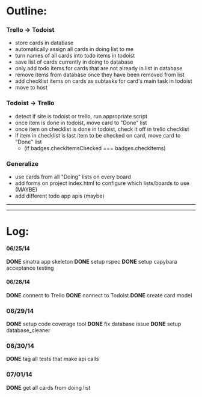 # Outline:

### Trello -> Todoist
- store cards in database
- automatically assign all cards in doing list to me
- turn names of all cards into todo items in todoist
- save list of cards currently in doing to database
- only add todo items for cards that are not already in list in database
- remove items from database once they have been removed from list
- add checklist items on cards as subtasks for card's main task in todoist
- move to host

### Todoist -> Trello 
- detect if site is todoist or trello, run appropriate script
- once item is done in todoist, move card to "Done" list
- once item on checklist is done in todoist, check it off in trello checklist
- if item in checklist is last item to be checked on card, move card to "Done" list
  - (if badges.checkItemsChecked === badges.checkItems) 

### Generalize 
- use cards from all "Doing" lists on every board
- add forms on project index.html to configure which lists/boards to use (MAYBE)
- add different todo app apis (maybe)


_______________________________________________________________________________
_______________________________________________________________________________

# Log:

#### 06/25/14 
__DONE__ sinatra app skeleton
__DONE__ setup rspec
__DONE__ setup capybara acceptance testing 

#### 06/28/14
__DONE__ connect to Trello
__DONE__ connect to Todoist
__DONE__ create card model

### 06/29/14
__DONE__ setup code coverage tool
__DONE__ fix database issue 
__DONE__ setup database_cleaner

### 06/30/14
__DONE__ tag all tests that make api calls

### 07/01/14
__DONE__ get all cards from doing list
